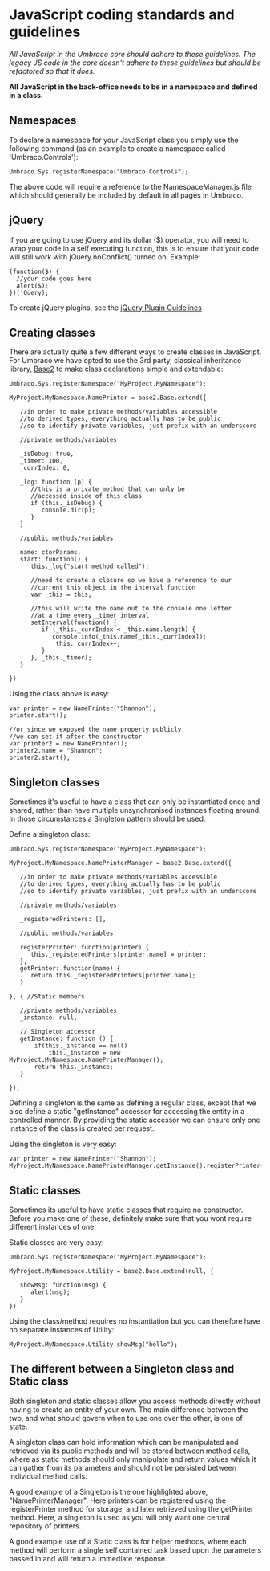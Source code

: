 # JavaScript coding standards and guidelines

_All JavaScript in the Umbraco core should adhere to these guidelines. The legacy JS code in the core doesn't adhere to these guidelines but should be refactored so that it does._

**All JavaScript in the back-office needs to be in a namespace and defined in a class.**

## Namespaces
To declare a namespace for your JavaScript class you simply use the following command (as an example to create a namespace called 'Umbraco.Controls'):

	Umbraco.Sys.registerNamespace("Umbraco.Controls");

The above code will require a reference to the NamespaceManager.js file which should generally be included by default in all pages in Umbraco.

## jQuery
If you are going to use jQuery and its dollar ($) operator, you will need to wrap your code in a self executing function, this is to ensure that your code will still work with jQuery.noConflict() turned on. Example:

	(function($) {
	  //your code goes here
	  alert($);
	})(jQuery);

To create jQuery plugins, see the [jQuery Plugin Guidelines](jquery-guidelines.md)

## Creating classes

There are actually quite a few different ways to create classes in JavaScript. For Umbraco  we have opted to use the 3rd party, classical inheritance library, [Base2](http://base2.googlecode.com/svn/version/1.0.2/doc/base2.html#/doc/!base2) to make class declarations simple and extendable:

	Umbraco.Sys.registerNamespace("MyProject.MyNamespace");
	 
	MyProject.MyNamespace.NamePrinter = base2.Base.extend({
	    
	   //in order to make private methods/variables accessible
	   //to derived types, everything actually has to be public
	   //so to identify private variables, just prefix with an underscore
	 
	   //private methods/variables
	 
	   _isDebug: true,
	   _timer: 100,
	   _currIndex: 0,
	    
	   _log: function (p) {
	      //this is a private method that can only be  
	      //accessed inside of this class
	      if (this._isDebug) {
	         console.dir(p);
	      }
	   }
	 
	   //public methods/variables
	    
	   name: ctorParams,
	   start: function() {
	      this._log("start method called");
	 
	      //need to create a closure so we have a reference to our
	      //current this object in the interval function
	      var _this = this;
	 
	      //this will write the name out to the console one letter
	      //at a time every _timer interval
	      setInterval(function() {           
	         if (_this._currIndex < _this.name.length) {
	            console.info(_this.name[_this._currIndex]);
	            _this._currIndex++;
	         }
	      }, _this._timer);
	   }
	 
	})

Using the class above is easy:

	var printer = new NamePrinter("Shannon");
	printer.start();
	 
	//or since we exposed the name property publicly, 
	//we can set it after the constructor
	var printer2 = new NamePrinter();
	printer2.name = "Shannon";
	printer2.start();

## Singleton classes

Sometimes it's useful to have a class that can only be instantiated once and shared, rather than have multiple unsynchronised instances floating around. In those circumstances a Singleton pattern should be used.

Define a singleton class:

	Umbraco.Sys.registerNamespace("MyProject.MyNamespace");
	 
	MyProject.MyNamespace.NamePrinterManager = base2.Base.extend({
	    
	   //in order to make private methods/variables accessible
	   //to derived types, everything actually has to be public
	   //so to identify private variables, just prefix with an underscore
	 
	   //private methods/variables
	 
	   _registeredPrinters: [],
	 
	   //public methods/variables
	    
	   registerPrinter: function(printer) {
	      this._registeredPrinters[printer.name] = printer;
	   },
	   getPrinter: function(name) {
	      return this._registeredPrinters[printer.name];
	   }
	 
	}, { //Static members
	    
	   //private methods/variables
	   _instance: null,
	         
	   // Singleton accessor
	   getInstance: function () {
	       if(this._instance == null)
	           this._instance = new MyProject.MyNamespace.NamePrinterManager();
	       return this._instance;
	   }
	 
	});

Defining a singleton is the same as defining a regular class, except that we also define a static "getInstance" accessor for accessing the entity in a controlled mannor. By providing the static accessor we can ensure only one instance of the class is created per request.

Using the singleton is very easy:

	var printer = new NamePrinter("Shannon");
	MyProject.MyNamespace.NamePrinterManager.getInstance().registerPrinter(printer);

## Static classes

Sometimes its useful to have static classes that require no constructor. Before you make one of these, definitely make sure that you wont require different instances of one.

Static classes are very easy:
	
	Umbraco.Sys.registerNamespace("MyProject.MyNamespace");
	 
	MyProject.MyNamespace.Utility = base2.Base.extend(null, {
	 
	   showMsg: function(msg) {
	      alert(msg);
	   }	 
	})

Using the class/method requires no instantiation but you can therefore have no separate instances of Utility:

	MyProject.MyNamespace.Utility.showMsg("hello");

## The different between a Singleton class and Static class

Both singleton and static classes allow you access methods directly without having to create an entity of your own. The main difference between the two, and what should govern when to use one over the other, is one of state.

A singleton class can hold information which can be manipulated and retrieved via its public methods and will be stored between method calls, where as static methods should only manipulate and return values which it can gather from its parameters and should not be persisted between individual method calls.

A good example of a Singleton is the one highlighted above, "NamePrinterManager". Here printers can be registered using the registerPrinter method for storage, and later retrieved using the getPrinter method. Here, a singleton is used as you will only want one central repository of printers.

A good example use of a Static class is for helper methods, where each method will perform a single self contained task based upon the parameters passed in and will return a immediate response.
